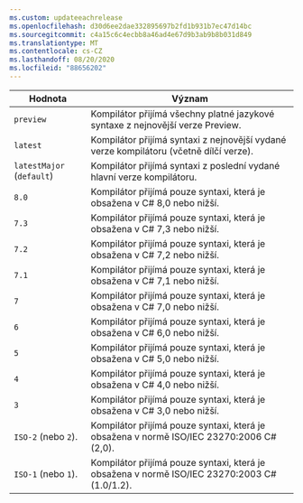 ```yaml
---
ms.custom: updateeachrelease
ms.openlocfilehash: d30d6ee2dae332895697b2fd1b931b7ec47d14bc
ms.sourcegitcommit: c4a15c6c4ecbb8a46ad4e67d9b3ab9b8b031d849
ms.translationtype: MT
ms.contentlocale: cs-CZ
ms.lasthandoff: 08/20/2020
ms.locfileid: "88656202"
---
```

| Hodnota                     | Význam                                                                                                 |
|---------------------------|---------------------------------------------------------------------------------------------------------|
| `preview`                 | Kompilátor přijímá všechny platné jazykové syntaxe z nejnovější verze Preview.                         |
| `latest`                  | Kompilátor přijímá syntaxi z nejnovější vydané verze kompilátoru (včetně dílčí verze). |
| `latestMajor` (`default`) | Kompilátor přijímá syntaxi z poslední vydané hlavní verze kompilátoru.                     |
| `8.0`                     | Kompilátor přijímá pouze syntaxi, která je obsažena v C# 8,0 nebo nižší.                                   |
| `7.3`                     | Kompilátor přijímá pouze syntaxi, která je obsažena v C# 7,3 nebo nižší.                                   |
| `7.2`                     | Kompilátor přijímá pouze syntaxi, která je obsažena v C# 7,2 nebo nižší.                                   |
| `7.1`                     | Kompilátor přijímá pouze syntaxi, která je obsažena v C# 7,1 nebo nižší.                                   |
| `7`                       | Kompilátor přijímá pouze syntaxi, která je obsažena v C# 7,0 nebo nižší.                                   |
| `6`                       | Kompilátor přijímá pouze syntaxi, která je obsažena v C# 6,0 nebo nižší.                                   |
| `5`                       | Kompilátor přijímá pouze syntaxi, která je obsažena v C# 5,0 nebo nižší.                                   |
| `4`                       | Kompilátor přijímá pouze syntaxi, která je obsažena v C# 4,0 nebo nižší.                                   |
| `3`                       | Kompilátor přijímá pouze syntaxi, která je obsažena v C# 3,0 nebo nižší.                                   |
| `ISO-2` (nebo `2`).          | Kompilátor přijímá pouze syntaxi, která je obsažena v normě ISO/IEC 23270:2006 C# (2,0).                       |
| `ISO-1` (nebo `1`).          | Kompilátor přijímá pouze syntaxi, která je obsažena v normě ISO/IEC 23270:2003 C# (1.0/1.2).                   |
